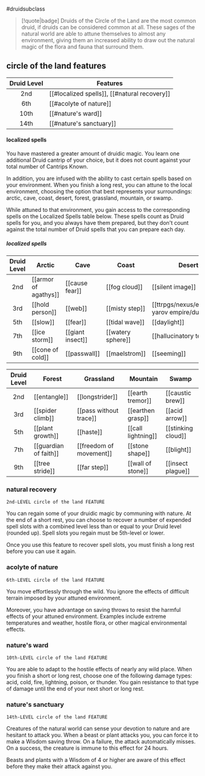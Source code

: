 #druidsubclass

> [!quote|badge] 
> Druids of the Circle of the Land are the most common druid, if druids can be considered common at all. These sages of the natural world are able to attune themselves to almost any environment, giving them an increased ability to draw out the natural magic of the flora and fauna that surround them.
## circle of the land features
| **Druid Level** | **Features**                                 |
| :-------------: | -------------------------------------------- |
|       2nd       | [[#localized spells]], [[#natural recovery]] |
|       6th       | [[#acolyte of nature]]                       |
|      10th       | [[#nature's ward]]                           |
|      14th       | [[#nature's sanctuary]]                      |
#### localized spells
You have mastered a greater amount of druidic magic. You learn one additional Druid cantrip of your choice, but it does not count against your total number of Cantrips Known.

In addition, you are infused with the ability to cast certain spells based on your environment. When you finish a long rest, you can attune to the local environment, choosing the option that best represents your surroundings: arctic, cave, coast, desert, forest, grassland, mountain, or swamp.

While attuned to that environment, you gain access to the corresponding spells on the Localized Spells table below. These spells count as Druid spells for you, and you always have them prepared, but they don't count against the total number of Druid spells that you can prepare each day.
##### localized spells
| **Druid Level** | **Arctic**           | **Cave**         | **Coast**         | **Desert**                |
| :-------------: | -------------------- | ---------------- | ----------------- | ------------------------- |
|       2nd       | [[armor of agathys]] | [[cause fear]]   | [[fog cloud]]     | [[silent image]]          |
|       3rd       | [[hold person]]      | [[web]]          | [[misty step]]    | [[ttrpgs/nexus/eboria/the yarov empire/dust devil]]            |
|       5th       | [[slow]]             | [[fear]]         | [[tidal wave]]    | [[daylight]]              |
|       7th       | [[ice storm]]        | [[giant insect]] | [[watery sphere]] | [[hallucinatory terrain]] |
|       9th       | [[cone of cold]]     | [[passwall]]     | [[maelstrom]]     | [[seeming]]               |

| **Druid Level** | **Forest**            | **Grassland**           | **Mountain**       | **Swamp**          |
| :-------------: | --------------------- | ----------------------- | ------------------ | ------------------ |
|       2nd       | [[entangle]]          | [[longstrider]]         | [[earth tremor]]   | [[caustic brew]]   |
|       3rd       | [[spider climb]]      | [[pass without trace]]  | [[earthen grasp]]  | [[acid arrow]]     |
|       5th       | [[plant growth]]      | [[haste]]               | [[call lightning]] | [[stinking cloud]] |
|       7th       | [[guardian of faith]] | [[freedom of movement]] | [[stone shape]]    | [[blight]]         |
|       9th       | [[tree stride]]       | [[far step]]            | [[wall of stone]]  | [[insect plague]]  |
### natural recovery
`2nd-LEVEL circle of the land FEATURE`

You can regain some of your druidic magic by communing with nature. At the end of a short rest, you can choose to recover a number of expended spell slots with a combined level less than or equal to your Druid level (rounded up). Spell slots you regain must be 5th-level or lower.

Once you use this feature to recover spell slots, you must finish a long rest before you can use it again.
### acolyte of nature
`6th-LEVEL circle of the land FEATURE`

You move effortlessly through the wild. You ignore the effects of difficult terrain imposed by your attuned environment.

Moreover, you have advantage on saving throws to resist the harmful effects of your attuned environment. Examples include extreme temperatures and weather, hostile flora, or other magical environmental effects.
### nature's ward
`10th-LEVEL circle of the land FEATURE`

You are able to adapt to the hostile effects of nearly any wild place. When you finish a short or long rest, choose one of the following damage types: acid, cold, fire, lightning, poison, or thunder. You gain resistance to that type of damage until the end of your next short or long rest.
### nature's sanctuary
`14th-LEVEL circle of the land FEATURE`

Creatures of the natural world can sense your devotion to nature and are hesitant to attack you. When a beast or plant attacks you, you can force it to make a Wisdom saving throw. On a failure, the attack automatically misses. On a success, the creature is immune to this effect for 24 hours.

Beasts and plants with a Wisdom of 4 or higher are aware of this effect before they make their attack against you.